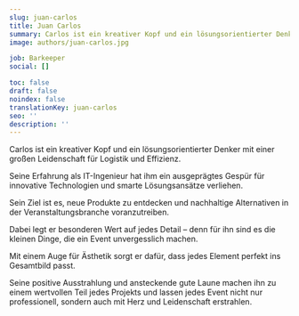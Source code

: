 ```yaml
---
slug: juan-carlos
title: Juan Carlos
summary: Carlos ist ein kreativer Kopf und ein lösungsorientierter Denker mit einer großen Leidenschaft für Logistik und Effizienz.
image: authors/juan-carlos.jpg

job: Barkeeper
social: []

toc: false
draft: false
noindex: false
translationKey: juan-carlos
seo: ''
description: ''
---
```

Carlos ist ein kreativer Kopf und ein lösungsorientierter Denker mit einer großen Leidenschaft für Logistik und Effizienz.

Seine Erfahrung als IT-Ingenieur hat ihm ein ausgeprägtes Gespür für innovative Technologien und smarte Lösungsansätze verliehen.

Sein Ziel ist es, neue Produkte zu entdecken und nachhaltige Alternativen in der Veranstaltungsbranche voranzutreiben.

Dabei legt er besonderen Wert auf jedes Detail – denn für ihn sind es die kleinen Dinge, die ein Event unvergesslich machen.

Mit einem Auge für Ästhetik sorgt er dafür, dass jedes Element perfekt ins Gesamtbild passt.

Seine positive Ausstrahlung und ansteckende gute Laune machen ihn zu einem wertvollen Teil jedes Projekts und lassen jedes Event nicht nur professionell, sondern auch mit Herz und Leidenschaft erstrahlen.